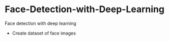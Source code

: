 # Face-Detection-with-Deep-Learning
Face detection with deep learning
- Create dataset of face images
